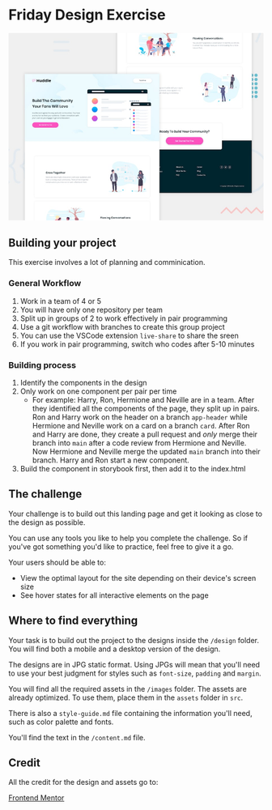 # Friday Design Exercise

![Design preview for the Huddle landing page with alternating feature blocks coding challenge](./design/desktop-preview.jpg)

## Building your project

This exercise involves a lot of planning and comminication.

### General Workflow

1. Work in a team of 4 or 5
2. You will have only one repository per team
3. Split up in groups of 2 to work effectively in pair programming
4. Use a git workflow with branches to create this group project
5. You can use the VSCode extension `live-share` to share the sreen
6. If you work in pair programming, switch who codes after 5-10 minutes

### Building process

1. Identify the components in the design
2. Only work on one component per pair per time
   - For example: Harry, Ron, Hermione and Neville are in a team. After they identified all the components of the page, they split up in pairs. Ron and Harry work on the header on a branch `app-header` while Hermione and Neville work on a card on a branch `card`. After Ron and Harry are done, they create a pull request and _only_ merge their branch into `main` after a code review from Hermione and Neville. Now Hermione and Neville merge the updated `main` branch into their branch. Harry and Ron start a new component.
3. Build the component in storybook first, then add it to the index.html

## The challenge

Your challenge is to build out this landing page and get it looking as close to the design as possible.

You can use any tools you like to help you complete the challenge. So if you've got something you'd like to practice, feel free to give it a go.

Your users should be able to:

- View the optimal layout for the site depending on their device's screen size
- See hover states for all interactive elements on the page

## Where to find everything

Your task is to build out the project to the designs inside the `/design` folder. You will find both a mobile and a desktop version of the design.

The designs are in JPG static format. Using JPGs will mean that you'll need to use your best judgment for styles such as `font-size`, `padding` and `margin`.

You will find all the required assets in the `/images` folder. The assets are already optimized. To use them, place them in the `assets` folder in `src`.

There is also a `style-guide.md` file containing the information you'll need, such as color palette and fonts.

You'll find the text in the `/content.md` file.

## Credit

All the credit for the design and assets go to:

[Frontend Mentor](https://www.frontendmentor.io)
